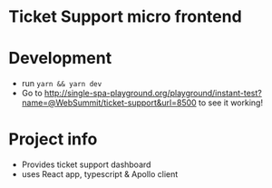 # Ticket Support micro frontend

# Development

- run `yarn && yarn dev`
- Go to http://single-spa-playground.org/playground/instant-test?name=@WebSummit/ticket-support&url=8500 to see it working!

# Project info

- Provides ticket support dashboard
- uses React app, typescript & Apollo client
